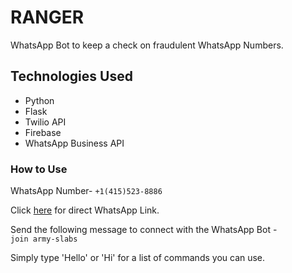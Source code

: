 # RANGER
WhatsApp Bot to keep a check on fraudulent WhatsApp Numbers.

## Technologies Used
- Python
- Flask
- Twilio API
- Firebase
- WhatsApp Business API

### How to Use
WhatsApp Number- `+1(415)523-8886`

Click [here](https://api.whatsapp.com/send?phone=+14155238886&lang=en) for direct WhatsApp Link.

Send the following message to connect with the WhatsApp Bot -  
`join army-slabs`

Simply type 'Hello' or 'Hi' for a list of commands you can use.

